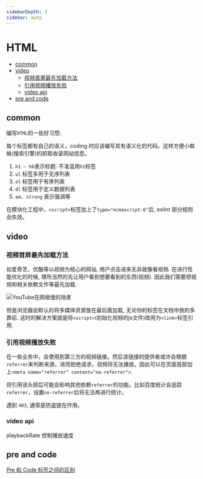 ```yaml
---
sidebarDepth: 3
sidebar: auto
---
```


<!-- omit in toc -->
# HTML

- [common](#common)
- [video](#video)
  - [视频首屏最先加载方法](#视频首屏最先加载方法)
  - [引用视频播放失败](#引用视频播放失败)
  - [video api](#video-api)
- [pre and code](#pre-and-code)

## common

编写`HTML`的一些好习惯:

每个标签都有自己的语义，coding 时应该编写具有语义化的代码。这样方便小蜘蛛(搜索引擎)的抓取收录网站信息。

1. `h1 ~ h6`表示标题. 不准滥用`h1`标签
2. `ul` 标签多用于无序列表
3. `ol` 标签用于有序列表
4. `dl` 标签用于定义数据列表
5. `em`、`strong` 表示强调等

在模块化工程中，`<script>`标签加上了`type="ecmascript-6"`后, eslint 部分规则会失效。

## video

### 视频首屏最先加载方法

如爱奇艺、优酷等以视频为核心的网站, 用户点击进来无非就像看视频. 在进行性能优化的时候, 理所当然的先让用户看到想要看到的东西(视频). 因此我们需要把视频和相关依赖文件等最先加载.

![YouTube在网络慢的场景](./images/youtube.png)

但是浏览器会默认的将多媒体资源放在最后面加载, 无论你的标签在文档中放的多靠前. 这时的解决方案就是将`<script>`(初始化视频的js文件)改用为`<link>`标签引用.

### 引用视频播放失败

在一些业务中，会使用到第三方的视频链接。然后该链接的提供者或许会根据`referrer`来判断来源，进而拒绝请求，视频将无法播放。因此可以在页面首部加上`<meta name="referrer" content="no-referrer">`.

但引用该头部后可能会影响其他依赖`referrer`的功能。比如百度统计会追踪`referrer`，设置`no-referrer`后将无法再进行统计。

遇到 `403`, 通常是防盗链在作用。

### video api

playbackRate 控制播放速度

## pre and code

[Pre 和 Code 标签之间的区别](https://anran758.github.io/blog/2019/08/24/js-%E5%B0%86JSON%E6%95%B0%E6%8D%AE%E6%A0%BC%E5%BC%8F%E8%BE%93%E5%87%BA%E8%87%B3%E9%A1%B5%E9%9D%A2%E4%B8%8A/)
